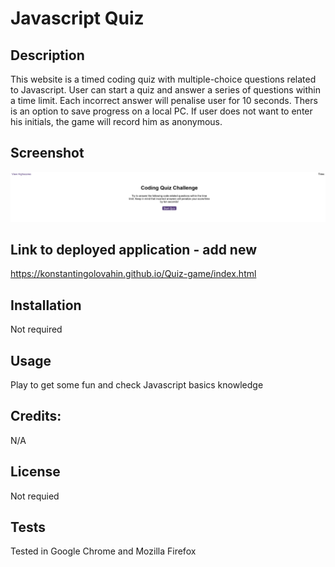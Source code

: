 # Javascript Quiz

## Description
 
This website is a timed coding quiz with multiple-choice questions related to Javascript. User can start a quiz and answer a series of questions within a time limit. Each incorrect answer will penalise user for 10 seconds. Thers is an option to save progress on a local PC. If user does not want to enter his initials, the game will record him as anonymous.



## Screenshot 

![Quiz Game](./assets/image/Screenshot.png?raw=true "Quiz Game")

## Link to deployed application - add new

https://konstantingolovahin.github.io/Quiz-game/index.html

## Installation

Not required

## Usage

Play to get some fun and check Javascript basics knowledge


## Credits:

N/A

## License

Not requied

## Tests

Tested in Google Chrome and Mozilla Firefox
